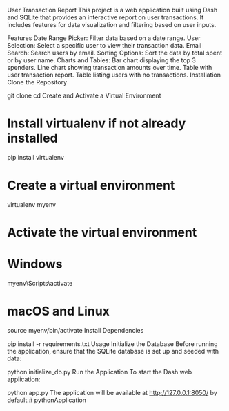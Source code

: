 User Transaction Report
This project is a web application built using Dash and SQLite that provides an interactive report on user transactions. It includes features for data visualization and filtering based on user inputs.




Features
Date Range Picker: Filter data based on a date range.
User Selection: Select a specific user to view their transaction data.
Email Search: Search users by email.
Sorting Options: Sort the data by total spent or by user name.
Charts and Tables:
Bar chart displaying the top 3 spenders.
Line chart showing transaction amounts over time.
Table with user transaction report.
Table listing users with no transactions.
Installation
Clone the Repository

git clone <repository-url>
cd <repository-directory>
Create and Activate a Virtual Environment

# Install virtualenv if not already installed
pip install virtualenv

# Create a virtual environment
virtualenv myenv

# Activate the virtual environment
# Windows
myenv\Scripts\activate
# macOS and Linux
source myenv/bin/activate
Install Dependencies



pip install -r requirements.txt
Usage
Initialize the Database
Before running the application, ensure that the SQLite database is set up and seeded with data:



python initialize_db.py
Run the Application
To start the Dash web application:




python app.py
The application will be available at http://127.0.0.1:8050/ by default.#   p y t h o n A p p l i c a t i o n 
 
 

